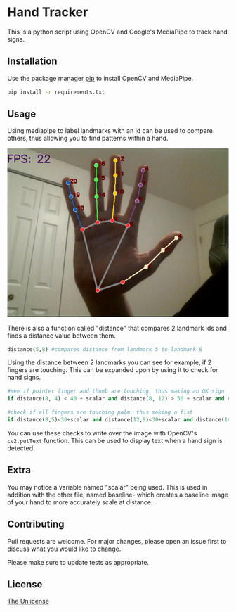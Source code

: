 # Hand Tracker

This is a python script using OpenCV and Google's MediaPipe to track hand signs.

## Installation

Use the package manager [pip](https://pip.pypa.io/en/stable/) to install OpenCV and MediaPipe.

```bash
pip install -r requirements.txt
```

## Usage
Using mediapipe to label landmarks with an id can be used to compare others, thus allowing you to find patterns within a hand. 

![alt text](examples/ids.png)

There is also a function called "distance" that compares 2 landmark ids and finds a distance value between them.
```python
distance(5,8) #compares distance from landmark 5 to landmark 8
```
Using the distance between 2 landmarks you can see for example, if 2 fingers are touching. This can be expanded upon by using it to check for hand signs.
```python
#see if pointer finger and thumb are touching, thus making an OK sign
if distance(8, 4) < 40 + scalar and distance(8, 12) > 50 + scalar and distance(12, 16) < 60 + scalar: 
```

```python
#check if all fingers are touching palm, thus making a fist
if distance(8,5)<30+scalar and distance(12,9)<30+scalar and distance(16,13)<30+scalar and distance(20,17)<30+scalar:
```
You can use these checks to write over the image with OpenCV's ```cv2.putText``` function. This can be used to display text when a hand sign is detected.
## Extra
You may notice a variable named "scalar" being used. This is used in addition with the other file, named baseline- which creates a baseline image of your hand to more accurately scale at distance.

## Contributing
Pull requests are welcome. For major changes, please open an issue first to discuss what you would like to change.

Please make sure to update tests as appropriate.

## License
[The Unlicense](https://choosealicense.com/licenses/unlicense/)

